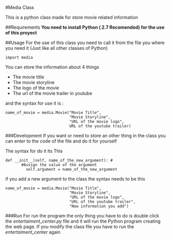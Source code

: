 #Media Class

This is a python class made for store movie related information

##Requirements
**You need to install Python ( 2.7 Recomended) for the use of this proyect**

##Usage
For the use of this class you need to call it from the file you where you need
it (Just like all other classes of Python)

```
import media
```
You can store the information about 4 things

  - The movie title
  - The movie storyline
  - The logo of the movie
  - The url of the movie trailer in  youtube

and the syntax for use it is :

```
name_of_movie = media.Movie("Movie Title",
                            "Movie Storyline",
                            "URL of the movie logo",
                            URL of the youtube trailer)
```

###Development
If you want or need to store an other thing in the class you can enter to the code of the file and do it for yourself

The syntax for do it its This

```
def __init__(self, name_of_the_new_argument): #
       #Assign the value of the argument
         self.argument = name_of_the_new_argument
```

if you add a new argument to the class the syntax needs to be this

```
name_of_movie = media.Movie("Movie Title",
                            "Movie Storyline",
                            "URL of the movie logo",
                            "URL of the youtube trailer",
                            "New information you add")
```


###Run
For run the program the only thing you have to do is double click the _entertaiment_center.py_ file and it will run the Python program creating the web page.
If you modify the class file you have to run the _entertaiment_center_ again
